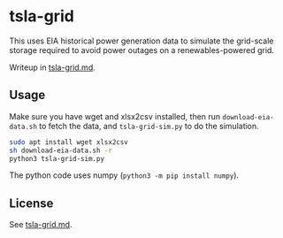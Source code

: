# tsla-grid

This uses EIA historical power generation data to simulate
the grid-scale storage required to avoid power outages on
a renewables-powered grid.

Writeup in [tsla-grid.md](./tsla-grid.md).

## Usage

Make sure you have wget and xlsx2csv installed,
then run `download-eia-data.sh` to fetch the data,
and `tsla-grid-sim.py` to do the simulation.

```sh
sudo apt install wget xlsx2csv
sh download-eia-data.sh -r
python3 tsla-grid-sim.py
```

The python code uses numpy (`python3 -m pip install numpy`).

## License

See [tsla-grid.md](./tsla-grid.md#License).
